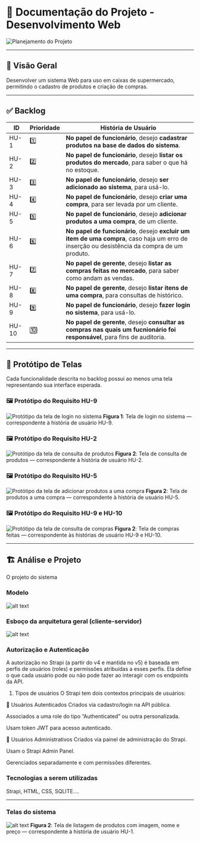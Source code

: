 # 📘 Documentação do Projeto - Desenvolvimento Web

![Planejamento do Projeto](./pmc.jpeg)

---

## 🧾 Visão Geral

 Desenvolver um sistema Web para uso em caixas de supermercado, permitindo o cadastro de produtos e criação de compras.

---

## ✅ Backlog

| ID    | Prioridade | História de Usuário                                                                 |
|-------|------------|--------------------------------------------------------------------------------------|
| HU-1  | 1️⃣         | **No papel de funcionário**, desejo **cadastrar produtos na base de dados do sistema**. |
| HU-2  | 2️⃣         | **No papel de funcionário**, desejo **listar os produtos do mercado**, para saber o que há no estoque. |
| HU-3  | 3️⃣         | **No papel de funcionário**, desejo **ser adicionado ao sistema**, para usá-lo. |
| HU-4  | 4️⃣         | **No papel de funcionário**, desejo **criar uma compra**, para ser levada por um cliente. |
| HU-5  | 5️⃣         | **No papel de funcionário**, desejo **adicionar produtos a uma compra**, de um cliente. |
| HU-6  | 6️⃣         | **No papel de funcionário**, desejo **excluir um item de uma compra**, caso haja um erro de inserção ou desistência da compra de um produto. |
| HU-7  | 7️⃣         | **No papel de gerente**, desejo **listar as compras feitas no mercado**, para saber como andam as vendas. |
| HU-8  | 8️⃣         | **No papel de gerente**, desejo **listar itens de uma compra**, para consultas de histórico. |
| HU-9  | 9️⃣         | **No papel de funcionário**, desejo **fazer login no sistema**, para usá-lo. |
| HU-10 | 🔟         | **No papel de gerente**, desejo **consultar as compras nas quais um fucnionário foi responsável**, para fins de auditoria. |

---

## 🎨 Protótipo de Telas

Cada funcionalidade descrita no backlog possui ao menos uma tela representando sua interface esperada.

### 🖼️ Protótipo do Requisito HU-9

![Protótipo da tela de login no sistema](tela1.jpeg)
**Figura 1**: Tela de login no sistema — correspondente à história de usuário HU-9.

### 🖼️ Protótipo do Requisito HU-2

![Protótipo da tela de consulta de produtos](tela2.jpeg)
**Figura 2**: Tela de consulta de produtos — correspondente à história de usuário HU-2.

### 🖼️ Protótipo do Requisito HU-5

![Protótipo da tela de adicionar produtos a uma compra](tela3.jpeg)
**Figura 2**: Tela de produtos a uma compra — correspondente à história de usuário HU-5.

### 🖼️ Protótipo do Requisito HU-9 e HU-10

![Protótipo da tela de consulta de compras](tela3.jpeg)
**Figura 2**: Tela de compras feitas — correspondente às histórias de usuário HU-9 e HU-10.

---

## 🏗 Análise e Projeto 

O projeto  do sistema 

### Modelo 

![alt text](Conceitual_devWeb.png)

### Esboço da arquitetura geral (cliente-servidor)


![alt text](image.png)


### Autorização  e Autenticação 
A autorização no Strapi (a partir do v4 e mantida no v5) é baseada em perfis de usuários (roles) e permissões atribuídas a esses perfis. Ela define o que cada usuário pode ou não pode fazer ao interagir com os endpoints da API.

1. Tipos de usuários
O Strapi tem dois contextos principais de usuários:

🔹 Usuários Autenticados
Criados via cadastro/login na API pública.

Associados a uma role do tipo “Authenticated” ou outra personalizada.

Usam token JWT para acesso autenticado.

🔸 Usuários Administrativos
Criados via painel de administração do Strapi.

Usam o Strapi Admin Panel.

Gerenciados separadamente e com permissões diferentes.


### Tecnologias a serem utilizadas 
Strapi, HTML, CSS, SQLITE....

---

### Telas do sistema

![alt text](tela1-1.png)
**Figura 2**: Tela de listagem de produtos com imagem, nome e preço — correspondente à história de usuário HU-1.


